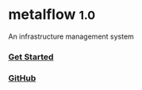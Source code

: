 # metalflow <small>1.0</small>

An infrastructure management system



### [Get Started](en-us/quick-start)



### [GitHub](https://github.com/devops-metalflow)
